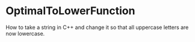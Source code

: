 # OptimalToLowerFunction
How to take a string in C++ and change it so that all uppercase letters are now lowercase.
